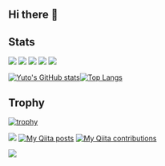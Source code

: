 ## Hi there 👋

## Stats
![](http://github-profile-summary-cards.vercel.app/api/cards/profile-details?username=yuto-yoshimuta&theme=gruvbox)
![](http://github-profile-summary-cards.vercel.app/api/cards/repos-per-language?username=yuto-yoshimuta&theme=gruvbox)
![](http://github-profile-summary-cards.vercel.app/api/cards/most-commit-language?username=yuto-yoshimuta&theme=gruvbox)
![](http://github-profile-summary-cards.vercel.app/api/cards/stats?username=yuto-yoshimuta&theme=gruvbox)
![](http://github-profile-summary-cards.vercel.app/api/cards/productive-time?username=yuto-yoshimuta&theme=gruvbox&utcOffset=9)

 [![Yuto's GitHub stats](https://github-readme-stats.vercel.app/api?username=yuto-yoshimuta&theme=vue-dark&show_icons=true)](https://github.com/yuto-yoshimuta/github-readme-stats)[![Top Langs](https://github-readme-stats.vercel.app/api/top-langs/?username=yuto-yoshimuta&theme=vue-dark&show_icons=true&layout=compact)](https://github.com/yuto-yoshimuta/github-readme-stats)

## Trophy
[![trophy](https://github-profile-trophy.vercel.app/?username=yuto-yoshimuta)](https://github.com/yuto-yoshimuta/github-profile-trophy)

![](https://komarev.com/ghpvc/?username=yuto-yoshimuta)
[![My Qiita posts](https://qiita-badge.apiapi.app/s/adabana-saki/posts.svg)](http://qiita.com/adabana-saki)
[![My Qiita contributions](https://qiita-badge.apiapi.app/s/adabana-saki/contributions.svg)](http://qiita.com/adabana-saki)

![](https://raw.githubusercontent.com/yuto-yoshimuta/リポジトリ名/output/github-contribution-grid-snake.svg)

<!--
**yuto-yoshimuta/yuto-yoshimuta** is a ✨ _special_ ✨ repository because its `README.md` (this file) appears on your GitHub profile.

Here are some ideas to get you started:

- 🔭 I’m currently working on ...
- 🌱 I’m currently learning ...
- 👯 I’m looking to collaborate on ...
- 🤔 I’m looking for help with ...
- 💬 Ask me about ...
- 📫 How to reach me: ...
- 😄 Pronouns: ...
- ⚡ Fun fact: ...
-->
